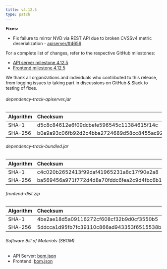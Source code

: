 ```yaml
---
title: v4.12.5
type: patch
---
```


**Fixes:**

* Fix failure to mirror NVD via REST API due to broken CVSSv4 metric deserialization - [apiserver/#4656]

For a complete list of changes, refer to the respective GitHub milestones:

* [API server milestone 4.12.5](https://github.com/DependencyTrack/dependency-track/milestone/52?closed=1)
* [Frontend milestone 4.12.5](https://github.com/DependencyTrack/dependency-track/milestone/37?closed=1)

We thank all organizations and individuals who contributed to this release, from logging issues to taking part in discussions on GitHub & Slack to testing of fixes.

###### dependency-track-apiserver.jar

| Algorithm | Checksum |
|:----------|:---------|
| SHA-1     | d5c8c84612e6f09dcbefe596545c11384615f14c         |
| SHA-256   | b0e9a93c06fb92d2c4bba2724689d58cc8455ac92c42cb5cf844686fad2d2820         |

###### dependency-track-bundled.jar

| Algorithm | Checksum |
|:----------|:---------|
| SHA-1     | c4c020b2652413f99daf41965231a8c17f90e2a8         |
| SHA-256   | ba569456a971f772d4d8a70fddc6fea2c9d4fbc6b12dfc7458d102dc97ed0206         |

###### frontend-dist.zip

| Algorithm | Checksum                                                         |
|:----------|:-----------------------------------------------------------------|
| SHA-1     | 4be2ae18d5a09116272cf608cf32b9d0cf3550b5                         |
| SHA-256   | 5ddcca1d95fb7fc39110c866ad943353f6515538b3a6408478df8805823e45fa |

###### Software Bill of Materials (SBOM)

* API Server: [bom.json](https://github.com/DependencyTrack/dependency-track/releases/download/4.12.5/bom.json)
* Frontend: [bom.json](https://github.com/DependencyTrack/frontend/releases/download/4.12.5/bom.json)

[apiserver/#4656]: https://github.com/DependencyTrack/dependency-track/pull/4656
